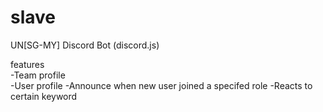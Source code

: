 # slave
UN[SG-MY] Discord Bot (discord.js)

features  
-Team profile  
-User profile
-Announce when new user joined a specifed role
-Reacts to certain keyword
